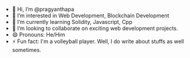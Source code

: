 - 👋 Hi, I’m @pragyanthapa
- 👀 I’m interested in Web Development, Blockchain Development
- 🌱 I’m currently learning Solidity, Javascript, Cpp
- 💞️ I’m looking to collaborate on exciting web development projects.
- 😄 Pronouns: He/Him
- ⚡ Fun fact: I'm a volleyball player. Well, I do write about stuffs as well sometimes.

<!---
pragyanthapa/pragyanthapa is a ✨ special ✨ repository because its `README.md` (this file) appears on your GitHub profile.
You can click the Preview link to take a look at your changes.
--->
